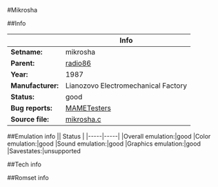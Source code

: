 #Mikrosha

##Info

||Info|
|-----|-----|
|**Setname:**|mikrosha
|**Parent:**|[radio86](radio86.md)
|**Year:**|1987
|**Manufacturer:**|Lianozovo Electromechanical Factory
|**Status:**|good
|**Bug reports:**|[MAMETesters](http://mametesters.org/view_all_set.php?type=1&temporary=y&search=mikrosha.c)
|**Source file:**|[mikrosha.c](https://github.com/mamedev/mame/blob/master/src/mess/drivers/mikrosha.c)

##Emulation info
|| Status |
|-----|-----|
|Overall emulation:|good
|Color emulation:|good
|Sound emulation:|good
|Graphics emulation:|good
|Savestates:|unsupported

##Tech info

##Romset info

<!--- START OF EDITED COMMENT DO NOT TOUCH TEXT ABOVE-->
